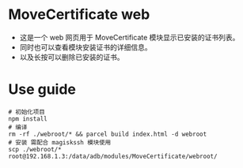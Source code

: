 # MoveCertificate web

- 这是一个 web 网页用于 MoveCertificate 模块显示已安装的证书列表。
- 同时也可以查看模块安装证书的详细信息。
- 以及长按可以删除已安装的证书。

# Use guide
```shell
# 初始化项目
npm install
# 编译
rm -rf ./webroot/* && parcel build index.html -d webroot
# 安装 需配合 magiskssh 模块使用
scp ./webroot/*  root@192.168.1.3:/data/adb/modules/MoveCertificate/webroot/

```